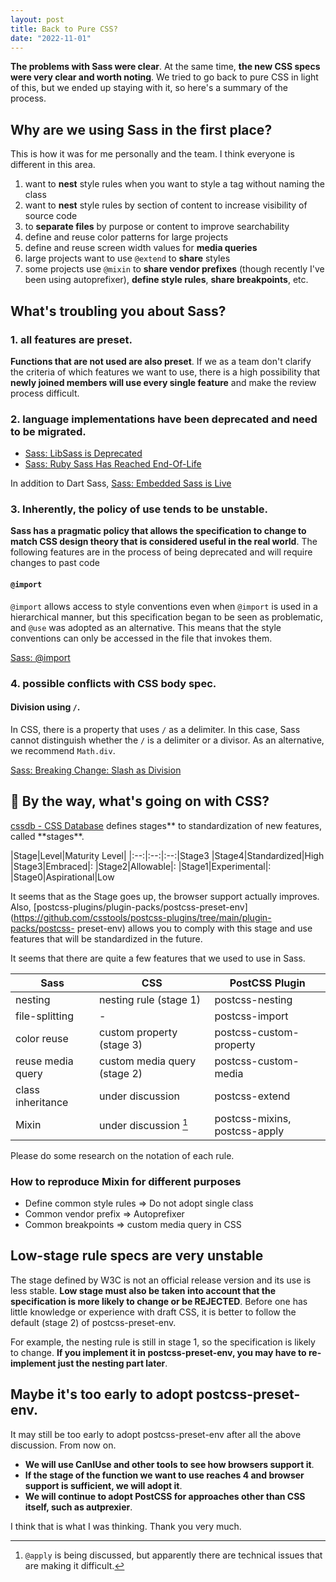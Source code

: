 ```yaml
---
layout: post
title: Back to Pure CSS?
date: "2022-11-01"
---
```


**The problems with Sass were clear**. At the same time, **the new CSS specs were very clear and worth noting**. We tried to go back to pure CSS in light of this, but we ended up staying with it, so here's a summary of the process.

## Why are we using Sass in the first place?

This is how it was for me personally and the team. I think everyone is different in this area.

1. want to **nest** style rules when you want to style a tag without naming the class
2. want to **nest** style rules by section of content to increase visibility of source code
3. to **separate files** by purpose or content to improve searchability
4. define and reuse color patterns for large projects
5. define and reuse screen width values for **media queries**
6. large projects want to use `@extend` to **share** styles
7. some projects use `@mixin` to **share vendor prefixes** (though recently I've been using autoprefixer), **define style rules**, **share breakpoints**, etc.

## What's troubling you about Sass?

### 1. all features are preset.

**Functions that are not used are also preset**. If we as a team don't clarify the criteria of which features we want to use, there is a high possibility that **newly joined members will use every single feature** and make the review process difficult.

### 2. language implementations have been deprecated and need to be migrated.

- [Sass: LibSass is Deprecated](https://sass-lang.com/blog/libsass-is-deprecated)
- [Sass: Ruby Sass Has Reached End-Of-Life](https://sass-lang.com/blog/ruby-sass-is-unsupported)

In addition to Dart Sass, [Sass: Embedded Sass is Live](https://sass-lang.com/blog/embedded-sass-is-live)

### 3. Inherently, the policy of use tends to be unstable.

**Sass has a pragmatic policy that allows the specification to change to match CSS design theory that is considered useful in the real world**. The following features are in the process of being deprecated and will require changes to past code

#### `@import`

`@import` allows access to style conventions even when `@import` is used in a hierarchical manner, but this specification began to be seen as problematic, and `@use` was adopted as an alternative. This means that the style conventions can only be accessed in the file that invokes them.

[Sass: @import](https://sass-lang.com/documentation/at-rules/import)

### 4. possible conflicts with CSS body spec.

#### Division using `/`.

In CSS, there is a property that uses `/` as a delimiter.
In this case, Sass cannot distinguish whether the `/` is a delimiter or a divisor. As an alternative, we recommend `Math.div`.

[Sass: Breaking Change: Slash as Division](https://sass-lang.com/documentation/breaking-changes/slash-div)

## 🤔 By the way, what's going on with CSS?

[cssdb - CSS Database](https://cssdb.org/) defines stages** to standardization of new features, called **stages\*\*.

|Stage|Level|Maturity Level|
|:--:|:--:|:--:|Stage3
|Stage4|Standardized|High
|Stage3|Embraced|:
|Stage2|Allowable|:
|Stage1|Experimental|:
|Stage0|Aspirational|Low

It seems that as the Stage goes up, the browser support actually improves.
Also, [postcss-plugins/plugin-packs/postcss-preset-env](https://github.com/csstools/postcss-plugins/tree/main/plugin-packs/postcss- preset-env) allows you to comply with this stage and use features that will be standardized in the future.

It seems that there are quite a few features that we used to use in Sass.

| Sass              | CSS                          | PostCSS Plugin                |
| ----------------- | ---------------------------- | ----------------------------- |
| nesting           | nesting rule (stage 1)       | postcss-nesting               |
| file-splitting    | -                            | postcss-import                |
| color reuse       | custom property (stage 3)    | postcss-custom-property       |
| reuse media query | custom media query (stage 2) | postcss-custom-media          |
| class inheritance | under discussion             | postcss-extend                |
| Mixin             | under discussion [^1]        | postcss-mixins, postcss-apply |

[^1]: `@apply` is being discussed, but apparently there are technical issues that are making it difficult.

Please do some research on the notation of each rule.

### How to reproduce Mixin for different purposes

- Define common style rules => Do not adopt single class
- Common vendor prefix => Autoprefixer
- Common breakpoints => custom media query in CSS

## Low-stage rule specs are very unstable

The stage defined by W3C is not an official release version and its use is less stable.
**Low stage must also be taken into account that the specification is more likely to change or be REJECTED**.
Before one has little knowledge or experience with draft CSS, it is better to follow the default (stage 2) of postcss-preset-env.

For example, the nesting rule is still in stage 1, so the specification is likely to change. **If you implement it in postcss-preset-env, you may have to re-implement just the nesting part later**.

## Maybe it's too early to adopt postcss-preset-env.

It may still be too early to adopt postcss-preset-env after all the above discussion.
From now on.

- **We will use CanIUse and other tools to see how browsers support it**.
- **If the stage of the function we want to use reaches 4 and browser support is sufficient, we will adopt it**.
- **We will continue to adopt PostCSS for approaches other than CSS itself, such as autprexier**.

I think that is what I was thinking. Thank you very much.
